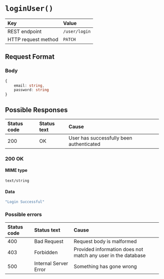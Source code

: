 # `loginUser()`

| Key                 | Value         |
| :------------------ | :------------ |
| REST endpoint       | `/user/login` |
| HTTP request method | `PATCH`       |

## Request Format

### Body

```typescript
{
    email: string,
    password: string
}
```

## Possible Responses

| Status code | Status text | Cause                                    |
| :---------- | :---------- | :--------------------------------------- |
| 200         | OK          | User has successfully been authenticated |

### 200 OK

#### MIME type

`text/string`

#### Data

```typescript
"Login Successful"
```

### Possible errors

| Status code | Status text           | Cause                                                        |
| :---------- | :-------------------- | :----------------------------------------------------------- |
| 400         | Bad Request           | Request body is malformed                                    |
| 403         | Forbidden             | Provided information does not match any user in the database |
| 500         | Internal Server Error | Something has gone wrong                                     |
